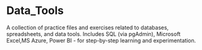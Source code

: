 # Data_Tools
A collection of practice files and exercises related to databases, spreadsheets, and data tools. Includes SQL (via pgAdmin), Microsoft Excel,MS Azure, Power BI - for step-by-step learning and experimentation.
